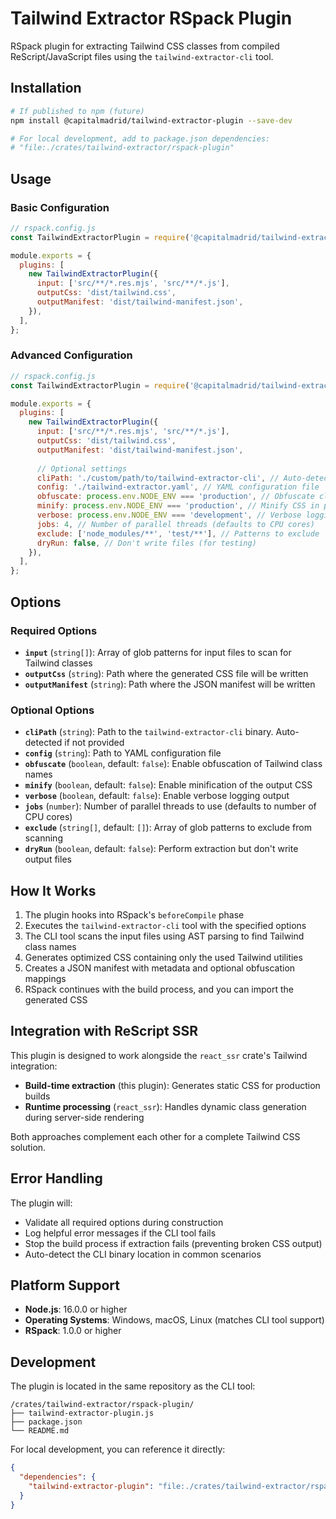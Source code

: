 # Tailwind Extractor RSpack Plugin

RSpack plugin for extracting Tailwind CSS classes from compiled ReScript/JavaScript files using the `tailwind-extractor-cli` tool.

## Installation

```bash
# If published to npm (future)
npm install @capitalmadrid/tailwind-extractor-plugin --save-dev

# For local development, add to package.json dependencies:
# "file:./crates/tailwind-extractor/rspack-plugin"
```

## Usage

### Basic Configuration

```javascript
// rspack.config.js
const TailwindExtractorPlugin = require('@capitalmadrid/tailwind-extractor-plugin');

module.exports = {
  plugins: [
    new TailwindExtractorPlugin({
      input: ['src/**/*.res.mjs', 'src/**/*.js'],
      outputCss: 'dist/tailwind.css',
      outputManifest: 'dist/tailwind-manifest.json',
    }),
  ],
};
```

### Advanced Configuration

```javascript
// rspack.config.js
const TailwindExtractorPlugin = require('@capitalmadrid/tailwind-extractor-plugin');

module.exports = {
  plugins: [
    new TailwindExtractorPlugin({
      input: ['src/**/*.res.mjs', 'src/**/*.js'],
      outputCss: 'dist/tailwind.css',
      outputManifest: 'dist/tailwind-manifest.json',
      
      // Optional settings
      cliPath: './custom/path/to/tailwind-extractor-cli', // Auto-detected if not provided
      config: './tailwind-extractor.yaml', // YAML configuration file
      obfuscate: process.env.NODE_ENV === 'production', // Obfuscate class names in production
      minify: process.env.NODE_ENV === 'production', // Minify CSS in production
      verbose: process.env.NODE_ENV === 'development', // Verbose logging
      jobs: 4, // Number of parallel threads (defaults to CPU cores)
      exclude: ['node_modules/**', 'test/**'], // Patterns to exclude
      dryRun: false, // Don't write files (for testing)
    }),
  ],
};
```

## Options

### Required Options

- **`input`** (`string[]`): Array of glob patterns for input files to scan for Tailwind classes
- **`outputCss`** (`string`): Path where the generated CSS file will be written
- **`outputManifest`** (`string`): Path where the JSON manifest will be written

### Optional Options

- **`cliPath`** (`string`): Path to the `tailwind-extractor-cli` binary. Auto-detected if not provided
- **`config`** (`string`): Path to YAML configuration file
- **`obfuscate`** (`boolean`, default: `false`): Enable obfuscation of Tailwind class names
- **`minify`** (`boolean`, default: `false`): Enable minification of the output CSS
- **`verbose`** (`boolean`, default: `false`): Enable verbose logging output
- **`jobs`** (`number`): Number of parallel threads to use (defaults to number of CPU cores)
- **`exclude`** (`string[]`, default: `[]`): Array of glob patterns to exclude from scanning
- **`dryRun`** (`boolean`, default: `false`): Perform extraction but don't write output files

## How It Works

1. The plugin hooks into RSpack's `beforeCompile` phase
2. Executes the `tailwind-extractor-cli` tool with the specified options
3. The CLI tool scans the input files using AST parsing to find Tailwind class names
4. Generates optimized CSS containing only the used Tailwind utilities
5. Creates a JSON manifest with metadata and optional obfuscation mappings
6. RSpack continues with the build process, and you can import the generated CSS

## Integration with ReScript SSR

This plugin is designed to work alongside the `react_ssr` crate's Tailwind integration:

- **Build-time extraction** (this plugin): Generates static CSS for production builds
- **Runtime processing** (`react_ssr`): Handles dynamic class generation during server-side rendering

Both approaches complement each other for a complete Tailwind CSS solution.

## Error Handling

The plugin will:
- Validate all required options during construction
- Log helpful error messages if the CLI tool fails
- Stop the build process if extraction fails (preventing broken CSS output)
- Auto-detect the CLI binary location in common scenarios

## Platform Support

- **Node.js**: 16.0.0 or higher
- **Operating Systems**: Windows, macOS, Linux (matches CLI tool support)
- **RSpack**: 1.0.0 or higher

## Development

The plugin is located in the same repository as the CLI tool:
```
/crates/tailwind-extractor/rspack-plugin/
├── tailwind-extractor-plugin.js
├── package.json
└── README.md
```

For local development, you can reference it directly:
```json
{
  "dependencies": {
    "tailwind-extractor-plugin": "file:./crates/tailwind-extractor/rspack-plugin"
  }
}
```